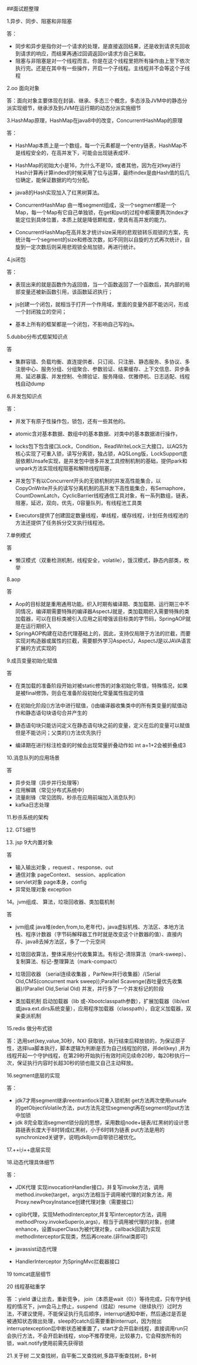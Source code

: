 ##面试题整理


1.异步、同步、阻塞和非阻塞

答：
* 同步和异步是指你对一个请求的处理，是直接返回结果，还是收到请求先回收到请求的响应，而结果再通过回调返回or请求方自己来取。
* 阻塞与非阻塞是对一个线程而言。你是在这个线程里把所有操作由上至下依次执行完。还是在其中有一些操作，开启一个子线程。主线程并不会等这个子线程

2.oo 面向对象

答：面向对象主要体现在封装、继承、多态三个概念，多态涉及JVM中的静态分派实现细节，继承涉及到JVM在运行期的动态分派实施细节

3.HashMap原理，HashMap在java8中的改变，ConcurrentHashMap的原理

答：
* HashMap本质上是一个数组，每一个元素都是一个entry链表，HashMap不是线程安全的，在高并发下，可能会出现链表成环.

* HashMap的初始大小是16，为什么不是10，或者其他，因为在对key进行Hash计算再计算index的时候采用了位与运算，最终index是由Hash值的后几位确定，能保证数据的均匀分配。

* java8的Hash实现加入了红黑树算法。

* ConcurrentHashMap 由一堆segment组成，没一个segment都是一个Map，每一个Map有它自己单独锁，在get和put的过程中都需要两次index才能定位到具体位置，本质上就是降低颗粒度，使具有高并发的能力。

* ConcurrentHashMap在高并发才统计size采用的悲观锁转乐观锁的方案，先统计每一个segment的size和修改次数，如不同则以自旋的方式再次统计，自旋到一定次数后则采用悲观锁全局加锁，再进行统计。

4.js闭包 

答：
* 表现出来的就是函数作为返回值，当一个函数返回了一个函数后，其内部的局部变量还被新函数引用，该函数延迟执行；

* js创建一个闭包，就相当于打开一个作用域，里面的变量外部不能访问，形成一个封闭独立的空间；
* 基本上所有的框架都是一个闭包，不影响自己写的js。

5.dubbo分布式框架知识点

答

* 集群容错、负载均衡、直连提供者、只订阅、只注册、静态服务、多协议、多注册中心、服务分组、分组聚合、参数验证、结果缓存、上下文信息、异步条用、延迟暴露、并发控制、令牌验证、服务降级、优雅停机、日志适配、线程栈自动dump

6.并发包知识点

答：

* 并发下有原子性操作包，锁包，还有一些其他的。


* atomic含对基本数据、数组中的基本数据、对类中的基本数据进行操作，


* locks包下包含接口Lock，Condition，ReadWriteLock三大接口，以AQS为核心实现了可重入锁，读写分离锁，独占锁，AQSLong版，LockSupport底层依赖Unsafe实现，是并发包中很多并发工具控制机制的基础，提供park和unpark方法实现线程阻塞和解除线程阻塞，

* 并发包下有以Concurrent开头的无锁机制的并发高性能集合，以CopyOnWrite开头的读写分离机制的高并发下高性能集合，有Semaphore，CountDownLatch，CyclicBarrier线程通信工具对象，有一系列数组，链表，阻塞，延迟，双向，优先，0容量队列，有线程池工具类

* Executors提供了创建固定数量线程，单线程，缓存线程，计划任务线程池的方法还提供了任务拆分交叉执行线程池。

7.单例模式

答

* 懒汉模式（双重检测机制，线程安全，volatile），饿汉模式，静态内部类，枚举

8.aop 

答
* Aop的目标就是重用通用功能。织入时期有编译期、类加载期、运行期三中不同情况，编译期需要特殊的编译器AspectJ就是，类加载期织入需要特殊的类加载器，可以在目标类被引入应用之前增强该目标类的字节码，SpringAOP就是在运行期织入
* SpringAOP构建在动态代理基础上的，因此，支持仅局限于方法的拦截，而要实现对构造器或属性的拦截，需要额外学习AspectJ，AspectJ是以JAVA语言扩展的方式实现的

9.成员变量初始化赋值

答

* 在类加载的准备阶段开始对被static修饰的对象初始化零值，特殊情况，如果是被final修饰，则会在准备阶段初始化常量属性指定的值

* 在初始化阶段<clinit>()方法中进行赋值，<clinit>()由编译器收集类中的所有类变量的赋值动作和静态语句块语句合并产生的

* 静态语句块只能访问定义在静态语句块之前的变量，定义在后的变量可以赋值但是不能访问；父类的<clinit>()方法优先执行

* 编译期在进行标注检查的时候会出现常量折叠动作如 int a=1+2会被折叠成3

10.消息队列的应用场景

答

* 异步处理（异步并行处理等）
* 应用解耦（常见分布式系统中）
* 流量削锋（常见团购，秒杀在应用前端加入消息队列）
* kafka日志处理

11.秒杀系统的架构

12. GTS细节

13. jsp 9大内置对象

答

* 输入输出对象 ，request 、response、out
* 通信对象 pageContext、 session、application
* servlet对象 page本身，config
* 异常处理对象 exception

14。jvm组成、 算法，垃圾回收器、类加载机制

答

* jvm组成 java堆(eden,from,to,老年代)，java虚拟机栈、方法区、本地方法栈、程序计数器（字节码解释器工作时就是改变这个计数器的值）、直接内存、java8去掉方法区，多了一个元空间

* 垃圾回收算法，整体采用分代收集算法。有标记-清除算法（mark-sweep）、复制算法、标记-整理算法（mark-compact）

* 垃圾回收器 （serial连续收集器 ，ParNew并行收集器）/(Serial Old,CMS(concurrent mark sweep));Parallel Scavenge(吞吐量优先收集器)/(Parallel Old,Serial Old)  并发，并行多了一个并发标记的阶段

* 类加载机制 启动加载器（lib 或-Xbootclasspath参数），扩展加载器（lib/ext或java.ext.dirs系统变量），应用程序加载器（classpath），自定义加载器，双亲委派机制

15.redis 做分布式锁

答：选用set(key,value,30秒，NX) 获取锁，执行结束后释放锁的，为保证原子性，选择lua脚本执行，脚本逻辑为判断是否为自己线程加的锁，并del(key) ,并为线程开起一个守护线程，在第29秒开始执行有效时间见续命20秒，每20秒执行一次，保证执行内容时长超30秒的锁也能又自己主动释放。

16.segment底层的实现

答：

* jdk7才用segment继承reentrantlock可重入锁机制 get方法两次使用unsafe的getObjectVolatile方法，put方法先定位segmengt再在segment的put方法中加锁
* jdk 8完全取消segment锁分段的思想，采用数组node+链表/红黑树的设计思路链表长度大于8时转成红黑树，小于6时转为链表 put方法是用的synchronized关键字，说明jdk8jvm自带锁已被优化。

17.++i;i++底层实现

18.动态代理具体细节

答：
* JDK代理  实现invocationHandler接口，并复写invoke方法，调用method.invoke(target，args)方法相当于调用被代理的对象方法，用Proxy.newProxyInstance创建代理对象（需要接口）

* cglib代理，实现MethodInterceptor,并复写interceptor方法，调用methodProxy.invokeSuper(o,args)，相当于调用被代理的对象，创建enhance，设置superClass为被代理对象，callback回调为实现methodInterceptor实现类，然后再create.(非final类即可)

* javassist动态代理 

* HandlerInterceptor 为SpringMvc拦截器接口

19 tomcat底层细节

20 线程基础重学

答 ：yield 谦让出去，重新竞争， join（本质是wait（0））等待完成，只有守护线程的情况下，jvm会马上停止，suspend（挂起）resume（继续执行）过时方法，不建议使用，不能保证执行先后顺序，interrupt通知中断，然后通过是否是被通知状态做出处理，sleep的catch后需要重新interrupt，因为抛出interruptexception后中断状态被重置了，start才会开启新线程，直接调用run只会执行方法，不会开启新线程，stop不推荐使用，比较暴力，它会释放所有的锁，wait.notify使用前需先获得锁

21.关于树 二叉查找树，自平衡二叉查找树,多路平衡查找树，B+树